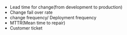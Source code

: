 - Lead time for change(from development to production)
- Change fail over rate
- change frequency/ Deployment frequency
- MTTR(Mean time to repair)
- Customer ticket
